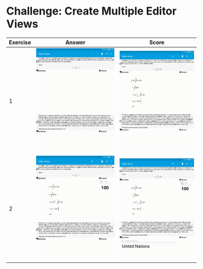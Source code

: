 Challenge: Create Multiple Editor Views
====================================

| Exercise | Answer                                                                                  | Score                                                                                 |
| -------- | --------------------------------------------------------------------------------------- | ------------------------------------------------------------------------------------- |
| 1        | ![preview-answer-1](../../../docs/images/app/samples/editor-views/preview-answer-1.gif) | ![preview-score-1](../../../docs/images/app/samples/editor-views/preview-score-1.gif) |
| 2        | ![preview-answer-2](../../../docs/images/app/samples/editor-views/preview-answer-2.gif) | ![preview-score-2](../../../docs/images/app/samples/editor-views/preview-score-2.gif) |
